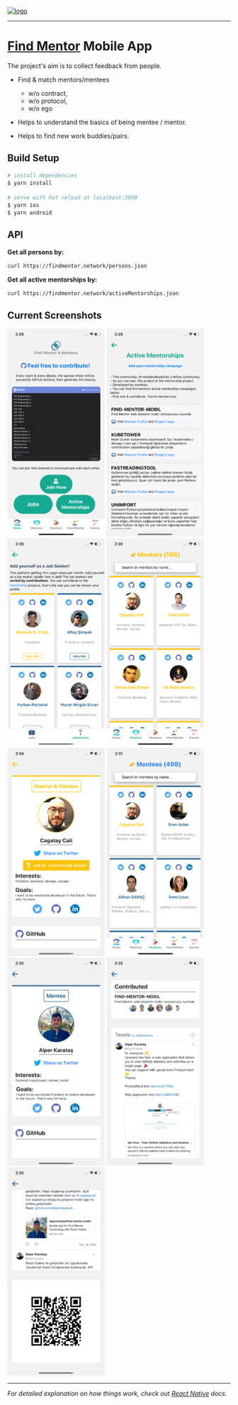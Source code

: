 <a target="_blank" href="https://findmentor.network/"><img height="60" width="60" src="https://i.ibb.co/CnXwRT3/logo.png" alt="logo" border="0"></a>

---

# [Find Mentor](https://github.com/cagataycali/find-mentor) Mobile App

The project's aim is to collect feedback from people.

- Find & match mentors/mentees

  - w/o contract,
  - w/o protocol,
  - w/o ego

- Helps to understand the basics of being mentee / mentor.
- Helps to find new work buddies/pairs.

## Build Setup

```bash
# install dependencies
$ yarn install

# serve with hot reload at localhost:3000
$ yarn ios
$ yarn android

```

## API

**Get all persons by:**

```bash
curl https://findmentor.network/persons.json
```

**Get all active mentorships by:**

```bash
curl https://findmentor.network/activeMentorships.json
```

## Current Screenshots

<img height="470" width="220" alt="HomePage" src="./screen-shots/main.png"/>  <img height="470" width="220" alt="HomePage" src="./screen-shots/active-mentorships.png"/>  <img height="470" width="220" alt="HomePage" src="./screen-shots/jobSeekers.png"/> <img height="470" width="220" alt="HomePage" src="./screen-shots/mentors.png"/> <img height="470" width="220" alt="HomePage" src="./screen-shots/mentor-profile.png"/> <img height="470" width="220" alt="HomePage" src="./screen-shots/mentees.png"/> <img height="470" width="220" alt="HomePage" src="./screen-shots/mentee-profile.png"/> <img height="470" width="220" alt="HomePage" src="./screen-shots/mentee-profile1.png"/> <img height="470" width="220" alt="HomePage" src="./screen-shots/mentee-profile2.png"/>

---

_For detailed explanation on how things work, check out [React Native](https://reactnative.dev/) docs._
